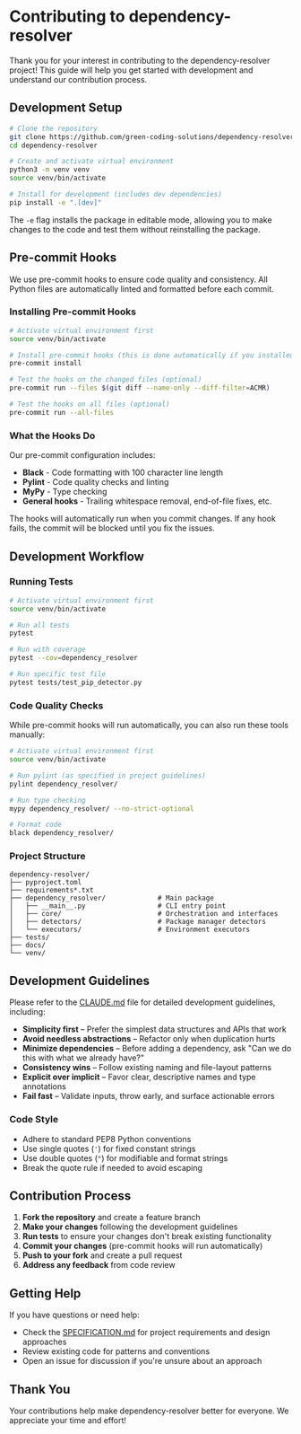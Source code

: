 # Contributing to dependency-resolver

Thank you for your interest in contributing to the dependency-resolver project! This guide will help you get started with development and understand our contribution process.

## Development Setup

```bash
# Clone the repository
git clone https://github.com/green-coding-solutions/dependency-resolver
cd dependency-resolver

# Create and activate virtual environment
python3 -m venv venv
source venv/bin/activate

# Install for development (includes dev dependencies)
pip install -e ".[dev]"
```

The `-e` flag installs the package in editable mode, allowing you to make changes to the code and test them without reinstalling the package.

## Pre-commit Hooks

We use pre-commit hooks to ensure code quality and consistency. All Python files are automatically linted and formatted before each commit.

### Installing Pre-commit Hooks

```bash
# Activate virtual environment first
source venv/bin/activate

# Install pre-commit hooks (this is done automatically if you installed dev dependencies)
pre-commit install

# Test the hooks on the changed files (optional)
pre-commit run --files $(git diff --name-only --diff-filter=ACMR)

# Test the hooks on all files (optional)
pre-commit run --all-files
```

### What the Hooks Do

Our pre-commit configuration includes:

- **Black** - Code formatting with 100 character line length
- **Pylint** - Code quality checks and linting
- **MyPy** - Type checking
- **General hooks** - Trailing whitespace removal, end-of-file fixes, etc.

The hooks will automatically run when you commit changes. If any hook fails, the commit will be blocked until you fix the issues.

## Development Workflow

### Running Tests

```bash
# Activate virtual environment first
source venv/bin/activate

# Run all tests
pytest

# Run with coverage
pytest --cov=dependency_resolver

# Run specific test file
pytest tests/test_pip_detector.py
```

### Code Quality Checks

While pre-commit hooks will run automatically, you can also run these tools manually:

```bash
# Activate virtual environment first
source venv/bin/activate

# Run pylint (as specified in project guidelines)
pylint dependency_resolver/

# Run type checking
mypy dependency_resolver/ --no-strict-optional

# Format code
black dependency_resolver/
```

### Project Structure

```plain
dependency-resolver/
├── pyproject.toml
├── requirements*.txt
├── dependency_resolver/             # Main package
│   ├── __main__.py                  # CLI entry point
│   ├── core/                        # Orchestration and interfaces
│   ├── detectors/                   # Package manager detectors
│   └── executors/                   # Environment executors
├── tests/
├── docs/
└── venv/
```

## Development Guidelines

Please refer to the [CLAUDE.md](./CLAUDE.md) file for detailed development guidelines, including:

- **Simplicity first** – Prefer the simplest data structures and APIs that work
- **Avoid needless abstractions** – Refactor only when duplication hurts
- **Minimize dependencies** – Before adding a dependency, ask "Can we do this with what we already have?"
- **Consistency wins** – Follow existing naming and file-layout patterns
- **Explicit over implicit** – Favor clear, descriptive names and type annotations
- **Fail fast** – Validate inputs, throw early, and surface actionable errors

### Code Style

- Adhere to standard PEP8 Python conventions
- Use single quotes (`'`) for fixed constant strings
- Use double quotes (`"`) for modifiable and format strings
- Break the quote rule if needed to avoid escaping

## Contribution Process

1. **Fork the repository** and create a feature branch
2. **Make your changes** following the development guidelines
3. **Run tests** to ensure your changes don't break existing functionality
4. **Commit your changes** (pre-commit hooks will run automatically)
5. **Push to your fork** and create a pull request
6. **Address any feedback** from code review

## Getting Help

If you have questions or need help:

- Check the [SPECIFICATION.md](./SPECIFICATION.md) for project requirements and design approaches
- Review existing code for patterns and conventions
- Open an issue for discussion if you're unsure about an approach

## Thank You

Your contributions help make dependency-resolver better for everyone. We appreciate your time and effort!
